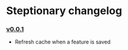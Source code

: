 # Steptionary changelog

### [v0.0.1](https://github.com/goriol/Steptionary/tree/0.0.1)

* Refresh cache when a feature is saved

